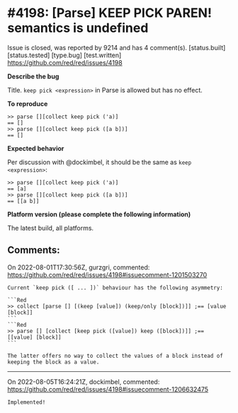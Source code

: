 
#4198: [Parse] KEEP PICK PAREN! semantics is undefined
================================================================================
Issue is closed, was reported by 9214 and has 4 comment(s).
[status.built] [status.tested] [type.bug] [test.written]
<https://github.com/red/red/issues/4198>

**Describe the bug**

Title. `keep pick <expression>` in Parse is allowed but has no effect.

**To reproduce**

```red
>> parse [][collect keep pick ('a)]
== []
>> parse [][collect keep pick ([a b])]
== []
```

**Expected behavior**

Per discussion with @dockimbel, it should be the same as `keep <expression>`:

```red
>> parse [][collect keep pick ('a)]
== [a]
>> parse [][collect keep pick ([a b])]
== [[a b]]
```

**Platform version (please complete the following information)**

The latest build, all platforms.



Comments:
--------------------------------------------------------------------------------

On 2022-08-01T17:30:56Z, gurzgri, commented:
<https://github.com/red/red/issues/4198#issuecomment-1201503270>

    Current `keep pick ([ ... ])` behaviour has the following asymmetry:
    
    ```Red
    >> collect [parse [] [(keep [value]) (keep/only [block])]] ;== [value [block]]
    ```
    ```Red
    >> parse [] [collect [keep pick ([value]) keep ([block])]] ;== [[value] [block]]
    ```
    
    The latter offers no way to collect the values of a block instead of keeping the block as a value.

--------------------------------------------------------------------------------

On 2022-08-05T16:24:21Z, dockimbel, commented:
<https://github.com/red/red/issues/4198#issuecomment-1206632475>

    Implemented!

